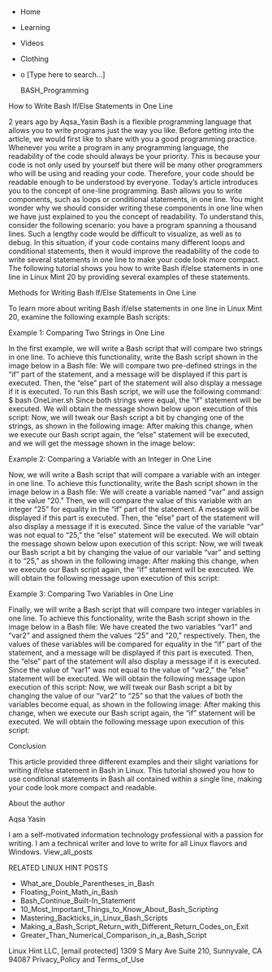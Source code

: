 





















































* Home
* Learning
* Videos
* Clothing
*
  o [Type here to search...]


   BASH_Programming


How to Write Bash If/Else Statements in One Line

2 years ago
by Aqsa_Yasin
Bash is a flexible programming language that allows you to write programs just
the way you like. Before getting into the article, we would first like to share
with you a good programming practice. Whenever you write a program in any
programming language, the readability of the code should always be your
priority. This is because your code is not only used by yourself but there will
be many other programmers who will be using and reading your code. Therefore,
your code should be readable enough to be understood by everyone.
Today’s article introduces you to the concept of one-line programming. Bash
allows you to write components, such as loops or conditional statements, in one
line. You might wonder why we should consider writing these components in one
line when we have just explained to you the concept of readability. To
understand this, consider the following scenario: you have a program spanning a
thousand lines. Such a lengthy code would be difficult to visualize, as well as
to debug. In this situation, if your code contains many different loops and
conditional statements, then it would improve the readability of the code to
write several statements in one line to make your code look more compact.
The following tutorial shows you how to write Bash if/else statements in one
line in Linux Mint 20 by providing several examples of these statements.

Methods for Writing Bash If/Else Statements in One Line

To learn more about writing Bash if/else statements in one line in Linux Mint
20, examine the following example Bash scripts:

Example 1: Comparing Two Strings in One Line

In the first example, we will write a Bash script that will compare two strings
in one line. To achieve this functionality, write the Bash script shown in the
image below in a Bash file:
We will compare two pre-defined strings in the “if” part of the statement, and
a message will be displayed if this part is executed. Then, the “else” part of
the statement will also display a message if it is executed.
To run this Bash script, we will use the following command:
$ bash OneLiner.sh
Since both strings were equal, the “if” statement will be executed. We will
obtain the message shown below upon execution of this script:
Now, we will tweak our Bash script a bit by changing one of the strings, as
shown in the following image:
After making this change, when we execute our Bash script again, the “else”
statement will be executed, and we will get the message shown in the image
below:

Example 2: Comparing a Variable with an Integer in One Line

Now, we will write a Bash script that will compare a variable with an integer
in one line. To achieve this functionality, write the Bash script shown in the
image below in a Bash file:
We will create a variable named “var” and assign it the value “20.” Then, we
will compare the value of this variable with an integer “25” for equality in
the “if” part of the statement. A message will be displayed if this part is
executed. Then, the “else” part of the statement will also display a message if
it is executed.
Since the value of the variable “var” was not equal to “25,” the “else”
statement will be executed. We will obtain the message shown below upon
execution of this script:
Now, we will tweak our Bash script a bit by changing the value of our variable
“var” and setting it to “25,” as shown in the following image:
After making this change, when we execute our Bash script again, the “if”
statement will be executed. We will obtain the following message upon execution
of this script:

Example 3: Comparing Two Variables in One Line

Finally, we will write a Bash script that will compare two integer variables in
one line. To achieve this functionality, write the Bash script shown in the
image below in a Bash file:
We have created the two variables “var1” and “var2” and assigned them the
values “25” and “20,” respectively. Then, the values of these variables will be
compared for equality in the “if” part of the statement, and a message will be
displayed if this part is executed. Then, the “else” part of the statement will
also display a message if it is executed.
Since the value of “var1” was not equal to the value of “var2,” the “else”
statement will be executed. We will obtain the following message upon execution
of this script:
Now, we will tweak our Bash script a bit by changing the value of our “var2” to
“25” so that the values of both the variables become equal, as shown in the
following image:
After making this change, when we execute our Bash script again, the “if”
statement will be executed. We will obtain the following message upon execution
of this script:

Conclusion

This article provided three different examples and their slight variations for
writing if/else statement in Bash in Linux. This tutorial showed you how to use
conditional statements in Bash all contained within a single line, making your
code look more compact and readable.


About the author


Aqsa Yasin

I am a self-motivated information technology professional with a passion for
writing. I am a technical writer and love to write for all Linux flavors and
Windows.
View_all_posts

RELATED LINUX HINT POSTS


* What_are_Double_Parentheses_in_Bash
* Floating_Point_Math_in_Bash
* Bash_Continue_Built-In_Statement
* 10_Most_Important_Things_to_Know_About_Bash_Scripting
* Mastering_Backticks_in_Linux_Bash_Scripts
* Making_a_Bash_Script_Return_with_Different_Return_Codes_on_Exit
* Greater_Than_Numerical_Comparison_in_a_Bash_Script

Linux Hint LLC, [email protected]
1309 S Mary Ave Suite 210, Sunnyvale, CA 94087
 Privacy_Policy and Terms_of_Use
